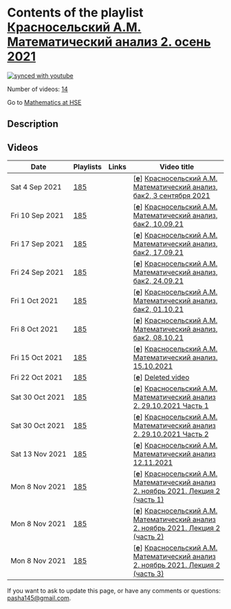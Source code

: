# Contents of the playlist [Красносельский А.М. Математический анализ 2. осень 2021](https://www.youtube.com/playlist?list=PLq3E5oubNNoAfGdZ-jeXAfETptzDIfgYp)

[![synced with youtube](https://img.shields.io/github/last-commit/mathphysschool/mathphysschool.github.io/autoupdate1?label=synced%20with%20youtube)](https://github.com/mathphysschool/mathphysschool.github.io/commits/autoupdate1)

Number of videos: [14](#videos)

Go to [Mathematics at HSE](../README.md)

## Description



## Videos

|Date|Playlists|Links|Video title|
|---|---|---|---|
| Sat&nbsp;4&nbsp;Sep&nbsp;2021 | [185](../playlists/185 "Красносельский А.М. Математический анализ 2. осень 2021") |  | [[**e**](https://studio.youtube.com/video/0-gkfGZVFH4/edit "Edit")] [Красносельский А.М. Математический анализ, бак2, 3 сентября 2021](https://www.youtube.com/watch?v=0-gkfGZVFH4&list=PLq3E5oubNNoAfGdZ-jeXAfETptzDIfgYp) |
| Fri&nbsp;10&nbsp;Sep&nbsp;2021 | [185](../playlists/185 "Красносельский А.М. Математический анализ 2. осень 2021") |  | [[**e**](https://studio.youtube.com/video/xYSdEQrNhW8/edit "Edit")] [Красносельский А.М. Математический анализ, бак2, 10.09.21](https://www.youtube.com/watch?v=xYSdEQrNhW8&list=PLq3E5oubNNoAfGdZ-jeXAfETptzDIfgYp) |
| Fri&nbsp;17&nbsp;Sep&nbsp;2021 | [185](../playlists/185 "Красносельский А.М. Математический анализ 2. осень 2021") |  | [[**e**](https://studio.youtube.com/video/brbcuaoXZmQ/edit "Edit")] [Красносельский А.М. Математический анализ, бак2, 17.09.21](https://www.youtube.com/watch?v=brbcuaoXZmQ&list=PLq3E5oubNNoAfGdZ-jeXAfETptzDIfgYp) |
| Fri&nbsp;24&nbsp;Sep&nbsp;2021 | [185](../playlists/185 "Красносельский А.М. Математический анализ 2. осень 2021") |  | [[**e**](https://studio.youtube.com/video/jqEziI6L3-k/edit "Edit")] [Красносельский А.М. Математический анализ, бак2, 24.09.21](https://www.youtube.com/watch?v=jqEziI6L3-k&list=PLq3E5oubNNoAfGdZ-jeXAfETptzDIfgYp) |
| Fri&nbsp;1&nbsp;Oct&nbsp;2021 | [185](../playlists/185 "Красносельский А.М. Математический анализ 2. осень 2021") |  | [[**e**](https://studio.youtube.com/video/fD5aBXhwk_M/edit "Edit")] [Красносельский А.М. Математический анализ, бак2, 01.10.21](https://www.youtube.com/watch?v=fD5aBXhwk_M&list=PLq3E5oubNNoAfGdZ-jeXAfETptzDIfgYp) |
| Fri&nbsp;8&nbsp;Oct&nbsp;2021 | [185](../playlists/185 "Красносельский А.М. Математический анализ 2. осень 2021") |  | [[**e**](https://studio.youtube.com/video/DteP_sidw9U/edit "Edit")] [Красносельский А.М. Математический анализ, бак2, 08.10.21](https://www.youtube.com/watch?v=DteP_sidw9U&list=PLq3E5oubNNoAfGdZ-jeXAfETptzDIfgYp) |
| Fri&nbsp;15&nbsp;Oct&nbsp;2021 | [185](../playlists/185 "Красносельский А.М. Математический анализ 2. осень 2021") |  | [[**e**](https://studio.youtube.com/video/l01-bo51jYk/edit "Edit")] [Красносельский А.М. Математический анализ. 15.10.2021](https://www.youtube.com/watch?v=l01-bo51jYk&list=PLq3E5oubNNoAfGdZ-jeXAfETptzDIfgYp) |
| Fri&nbsp;22&nbsp;Oct&nbsp;2021 | [185](../playlists/185 "Красносельский А.М. Математический анализ 2. осень 2021") |  | [[**e**](https://studio.youtube.com/video/UGcShYlsr00/edit "Edit")] [Deleted video](https://www.youtube.com/watch?v=UGcShYlsr00&list=PLq3E5oubNNoAfGdZ-jeXAfETptzDIfgYp "This video is unavailable.") |
| Sat&nbsp;30&nbsp;Oct&nbsp;2021 | [185](../playlists/185 "Красносельский А.М. Математический анализ 2. осень 2021") |  | [[**e**](https://studio.youtube.com/video/aCIM2zrGbOg/edit "Edit")] [Красносельский А.М. Математический анализ 2. 29.10.2021 Часть 1](https://www.youtube.com/watch?v=aCIM2zrGbOg&list=PLq3E5oubNNoAfGdZ-jeXAfETptzDIfgYp) |
| Sat&nbsp;30&nbsp;Oct&nbsp;2021 | [185](../playlists/185 "Красносельский А.М. Математический анализ 2. осень 2021") |  | [[**e**](https://studio.youtube.com/video/PFzI1hXNeiM/edit "Edit")] [Красносельский А.М. Математический анализ 2.  29.10.2021 Часть 2](https://www.youtube.com/watch?v=PFzI1hXNeiM&list=PLq3E5oubNNoAfGdZ-jeXAfETptzDIfgYp) |
| Sat&nbsp;13&nbsp;Nov&nbsp;2021 | [185](../playlists/185 "Красносельский А.М. Математический анализ 2. осень 2021") |  | [[**e**](https://studio.youtube.com/video/7DTlsP-3E3k/edit "Edit")] [Красносельский А.М. Математический анализ 12.11.2021](https://www.youtube.com/watch?v=7DTlsP-3E3k&list=PLq3E5oubNNoAfGdZ-jeXAfETptzDIfgYp) |
| Mon&nbsp;8&nbsp;Nov&nbsp;2021 | [185](../playlists/185 "Красносельский А.М. Математический анализ 2. осень 2021") |  | [[**e**](https://studio.youtube.com/video/XMNbBiJiYWc/edit "Edit")] [Красносельский А.М. Математический анализ 2. ноябрь  2021. Лекция 2 (часть 1)](https://www.youtube.com/watch?v=XMNbBiJiYWc&list=PLq3E5oubNNoAfGdZ-jeXAfETptzDIfgYp) |
| Mon&nbsp;8&nbsp;Nov&nbsp;2021 | [185](../playlists/185 "Красносельский А.М. Математический анализ 2. осень 2021") |  | [[**e**](https://studio.youtube.com/video/sNITl_YfjwY/edit "Edit")] [Красносельский А.М. Математический анализ 2. ноябрь 2021. Лекция 2 (часть 2)](https://www.youtube.com/watch?v=sNITl_YfjwY&list=PLq3E5oubNNoAfGdZ-jeXAfETptzDIfgYp) |
| Mon&nbsp;8&nbsp;Nov&nbsp;2021 | [185](../playlists/185 "Красносельский А.М. Математический анализ 2. осень 2021") |  | [[**e**](https://studio.youtube.com/video/1bg8ixUB7JQ/edit "Edit")] [Красносельский А.М. Математический анализ 2. ноябрь 2021. Лекция 2 (часть 3)](https://www.youtube.com/watch?v=1bg8ixUB7JQ&list=PLq3E5oubNNoAfGdZ-jeXAfETptzDIfgYp) |


 If you want to ask to update this page, or have any comments or questions: <pasha145@gmail.com>.